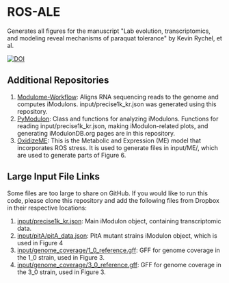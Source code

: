 # ROS-ALE
Generates all figures for the manuscript "Lab evolution, transcriptomics, and modeling reveal mechanisms of paraquat tolerance" by Kevin Rychel, et al.

[![DOI](https://zenodo.org/badge/567983194.svg)](https://zenodo.org/badge/latestdoi/567983194)

## Additional Repositories
1. [Modulome-Workflow](https://github.com/avsastry/modulome-workflow): Aligns RNA sequencing reads to the genome and computes iModulons. input/precise1k_kr.json was generated using this repository.
2. [PyModulon](https://github.com/SBRG/pymodulon): Class and functions for analyzing iModulons. Functions for reading input/precise1k_kr.json, making iModulon-related plots, and generating iModulonDB.org pages are in this repository.
3. [OxidizeME](https://github.com/laurenceyang33/oxidizeme): This is the Metabolic and Expression (ME) model that incorporates ROS stress. It is used to generate files in input/ME/, which are used to generate parts of Figure 6.

## Large Input File Links
Some files are too large to share on GitHub. If you would like to run this code, please clone this repository and add the following files from Dropbox in their respective locations:
1. [input/precise1k_kr.json](https://www.dropbox.com/s/6yxzdz0odjnxrtj/precise1k_kr.json?dl=0): Main iModulon object, containing transcriptomic data.
2. [input/pitA/pitA_data.json](https://www.dropbox.com/s/upw3vcf4rpqq29v/pitA_data.json?dl=0): PitA mutant strains iModulon object, which is used in Figure 4
3. [input/genome_coverage/1_0_reference.gff](https://www.dropbox.com/s/amz34udjp44kthv/1_0_reference.gff?dl=0): GFF for genome coverage in the 1_0 strain, used in Figure 3.
4. [input/genome_coverage/3_0_reference.gff](https://www.dropbox.com/s/557myw8vozjdu2j/3_0_reference.gff?dl=0): GFF for genome coverage in the 3_0 strain, used in Figure 3.
